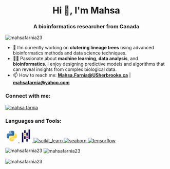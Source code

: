 <h1 align="center">Hi 👋, I'm Mahsa</h1>
<h3 align="center">A bioinformatics researcher from Canada</h3>

<p align="left"> <img src="https://komarev.com/ghpvc/?username=mahsafarnia23&label=Profile%20views&color=0e75b6&style=flat" alt="mahsafarnia23" /> </p>

- 🔭 I’m currently working on **clutering lineage trees** using advanced bioinformatics methods and data science techniques.
- 👨‍💻 Passionate about **machine learning**, **data analysis**, and **bioinformatics**. I enjoy designing predictive models and algorithms that can reveal insights from complex biological data.
- 📫 How to reach me: **Mahsa.Farnia@USherbrooke.ca** | **mahsafarnia@yahoo.com**

<h3 align="left">Connect with me:</h3>
<p align="left">
  <a href="https://linkedin.com/in/mahsa-farnia" target="blank"><img align="center" src="https://raw.githubusercontent.com/rahuldkjain/github-profile-readme-generator/master/src/images/icons/Social/linked-in-alt.svg" alt="mahsa farnia" height="30" width="40" /></a>
</p>

<h3 align="left">Languages and Tools:</h3>
<p align="left"> 
  <a href="https://www.python.org" target="_blank" rel="noreferrer"> 
    <img src="https://raw.githubusercontent.com/devicons/devicon/master/icons/python/python-original.svg" alt="python" width="40" height="40"/> 
  </a>
  <a href="https://pandas.pydata.org/" target="_blank" rel="noreferrer"> 
    <img src="https://raw.githubusercontent.com/devicons/devicon/2ae2a900d2f041da66e950e4d48052658d850630/icons/pandas/pandas-original.svg" alt="pandas" width="40" height="40"/> 
  </a> 
  <a href="https://scikit-learn.org/" target="_blank" rel="noreferrer"> 
    <img src="https://upload.wikimedia.org/wikipedia/commons/0/05/Scikit_learn_logo_small.svg" alt="scikit_learn" width="40" height="40"/> 
  </a> 
  <a href="https://seaborn.pydata.org/" target="_blank" rel="noreferrer"> 
    <img src="https://seaborn.pydata.org/_images/logo-mark-lightbg.svg" alt="seaborn" width="40" height="40"/> 
  </a>
  <a href="https://www.tensorflow.org/" target="_blank" rel="noreferrer"> 
    <img src="https://upload.wikimedia.org/wikipedia/commons/a/a7/TensorFlow_logo.svg" alt="tensorflow" width="40" height="40"/>
  </a>
</p>

<p><img align="left" src="https://github-readme-stats.vercel.app/api/top-langs?username=mahsafarnia23&show_icons=true&locale=en&layout=compact" alt="mahsafarnia23" /></p>

<p>&nbsp;<img align="center" src="https://github-readme-stats.vercel.app/api?username=mahsafarnia23&show_icons=true&locale=en" alt="mahsafarnia23" /></p>

<p><img align="center" src="https://github-readme-streak-stats.herokuapp.com/?user=mahsafarnia23&" alt="mahsafarnia23" /></p>
